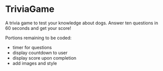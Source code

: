 # TriviaGame

A trivia game to test your knowledge about dogs. Answer ten questions in 60 seconds and get your score!

Portions remaining to be coded:
- timer for questions
- display countdown to user
- display score upon completion
- add images and style
